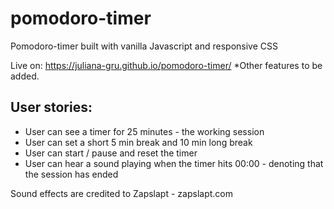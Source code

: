 # pomodoro-timer
Pomodoro-timer built with vanilla Javascript and responsive CSS

Live on: https://juliana-gru.github.io/pomodoro-timer/
*Other features to be added.

## User stories:
- User can see a timer for 25 minutes - the working session
- User can set a short 5 min break and 10 min long break
- User can start / pause and reset the timer
- User can hear a sound playing when the timer hits 00:00 - denoting that the session has ended


Sound effects are credited to Zapslapt - zapslapt.com
